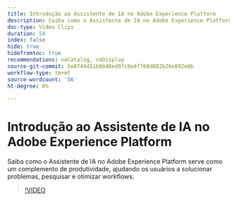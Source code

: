 ```yaml
---
title: Introdução ao Assistente de IA no Adobe Experience Platform
description: Saiba como o Assistente de IA no Adobe Experience Platform serve como um complemento de produtividade, ajudando os usuários a solucionar problemas, pesquisar e otimizar workflows.
doc-type: Video Clips
duration: 54
index: false
hide: true
hidefromtoc: true
recommendations: noCatalog, noDisplay
source-git-commit: 5e8749451b8bd8ed97c8e4f768d082b26e092e0b
workflow-type: tm+mt
source-wordcount: '56'
ht-degree: 0%

---
```


# Introdução ao Assistente de IA no Adobe Experience Platform

Saiba como o Assistente de IA no Adobe Experience Platform serve como um complemento de produtividade, ajudando os usuários a solucionar problemas, pesquisar e otimizar workflows.

<!--  -->
>[!VIDEO](https://video.tv.adobe.com/v/3459306?learn=on&enablevpops=true)
